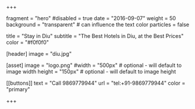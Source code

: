 +++

fragment = "hero"
#disabled = true
date = "2016-09-07"
weight = 50
background = "transparent" # can influence the text color
particles = false

title = "Stay in Diu"
subtitle = "The Best Hotels in Diu, at the Best Prices"
color = "#f0f0f0"

[header]
  image = "diu.jpg"

[asset]
  image = "logo.png"
  #width = "500px" # optional - will default to image width
  height = "150px" # optional - will default to image height


[[buttons]]
  text = "Call 9869779944"
  url = "tel:+91-9869779944"
  color = "primary"


+++